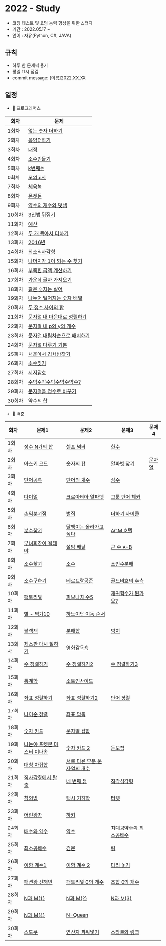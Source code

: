 # 2022 - Study
- 코딩 테스트 및 코딩 능력 향상을 위한 스터디
- 기간 : 2022.05.17 ~ 
- 언어 : 자유(Python, C#, JAVA)

## 규칙
- 하루 한 문제씩 풀기
- 평일 11시 점검
- commit message: [이름]2022.XX.XX

## 일정
- 🍞 프로그래머스

|회차|문제|
|------|---|
|1회차|[없는 숫자 더하기](https://programmers.co.kr/learn/courses/30/lessons/86051)|
|2회차|[음양더하기](https://programmers.co.kr/learn/courses/30/lessons/76501)|
|3회차|[내적](https://programmers.co.kr/learn/courses/30/lessons/70128)|
|4회차|[소수만들기](https://programmers.co.kr/learn/courses/30/lessons/12977)|
|5회차|[k번째수](https://programmers.co.kr/learn/courses/30/lessons/42748)|
|6회차|[모의고사](https://programmers.co.kr/learn/courses/30/lessons/42840)|
|7회차|[체육복](https://programmers.co.kr/learn/courses/30/lessons/42862)|
|8회차|[폰켓몬](https://programmers.co.kr/learn/courses/30/lessons/1845)|
|9회차|[약수의 개수와 덧셈](https://programmers.co.kr/learn/courses/30/lessons/77884)|
|10회차|[3진법 뒤집기](https://programmers.co.kr/learn/courses/30/lessons/68935)|
|11회차|[예산](https://programmers.co.kr/learn/courses/30/lessons/12982)|
|12회차|[두 개 뽑아서 더하기](https://programmers.co.kr/learn/courses/30/lessons/68644)|
|13회차|[2016년](https://programmers.co.kr/learn/courses/30/lessons/12901)|
|14회차|[최소직사각형](https://programmers.co.kr/learn/courses/30/lessons/86491)|
|15회차|[나머지가 1이 되는 수 찾기](https://programmers.co.kr/learn/courses/30/lessons/87389)|
|16회차|[부족한 금액 계산하기](https://programmers.co.kr/learn/courses/30/lessons/82612)|
|17회차|[가운데 글자 가져오기](https://programmers.co.kr/learn/courses/30/lessons/12903)|
|18회차|[같은 숫자는 싫어](https://programmers.co.kr/learn/courses/30/lessons/12906)|
|19회차|[나누어 떨어지는 숫자 배열](https://programmers.co.kr/learn/courses/30/lessons/12910)|
|20회차|[두 정수 사이의 합](https://programmers.co.kr/learn/courses/30/lessons/12912)|
|21회차|[문자열 내 마음대로 정렬하기](https://programmers.co.kr/learn/courses/30/lessons/12915)|
|22회차|[문자열 내 p와 y의 개수](https://programmers.co.kr/learn/courses/30/lessons/12916)|
|23회차|[문자열 내림차순으로 배치하기](https://programmers.co.kr/learn/courses/30/lessons/12917)|
|24회차|[문자열 다루기 기본](https://programmers.co.kr/learn/courses/30/lessons/12918)|
|25회차|[서울에서 김서방찾기](https://programmers.co.kr/learn/courses/30/lessons/12919)|
|26회차|[소수찾기](https://programmers.co.kr/learn/courses/30/lessons/12921)|
|27회차|[시저암호](https://programmers.co.kr/learn/courses/30/lessons/12926)|
|28회차|[수박수박수박수박수박수?](https://programmers.co.kr/learn/courses/30/lessons/12922)|
|29회차|[문자열을 정수로 바꾸기](https://programmers.co.kr/learn/courses/30/lessons/12925)|
|30회차|[약수의 합](https://programmers.co.kr/learn/courses/30/lessons/12928)|

- 🥐 백준

|회차|문제1|문제2|문제3|문제4|
|------|---|---|---|---|
|1회차|[정수 N개의 합](https://www.acmicpc.net/problem/15596)|[셀프 넘버](https://www.acmicpc.net/problem/4673)|[한수](https://www.acmicpc.net/problem/1065)|
|2회차|[아스키 코드](https://www.acmicpc.net/problem/11654)|[숫자의 합](https://www.acmicpc.net/problem/11720)|[알파벳 찾기](https://www.acmicpc.net/problem/10809)|[문자열 ](https://www.acmicpc.net/problem/2675)|
|3회차|[단어공부](https://www.acmicpc.net/problem/1157)|[단어의 개수](https://www.acmicpc.net/problem/1152)|[상수](https://www.acmicpc.net/problem/2908)|
|4회차|[다이얼](https://www.acmicpc.net/problem/56227)|[크로아티아 알파벳](https://www.acmicpc.net/problem/2941)|[그룹 단어 체커](https://www.acmicpc.net/problem/1316)|
|5회차|[손익분기점](https://www.acmicpc.net/problem/1712)|[벌집](https://www.acmicpc.net/problem/2292)|[더하기 사이클](https://www.acmicpc.net/problem/1110)|
|6회차|[분수찾기](https://www.acmicpc.net/problem/1193)|[달팽이는 올라가고 싶다](https://www.acmicpc.net/problem/2869)|[ACM 호텔](https://www.acmicpc.net/problem/10250)|
|7회차|[부녀회장이 될테야](https://www.acmicpc.net/problem/2775)|[설탕 배달](https://www.acmicpc.net/problem/2839)|[큰 수 A+B](https://www.acmicpc.net/problem/10757)|
|8회차|[소수찾기](https://www.acmicpc.net/problem/1978)|[소수](https://www.acmicpc.net/problem/2581)|[소인수분해](https://www.acmicpc.net/problem/11653)|
|9회차|[소수구하기](https://www.acmicpc.net/problem/1929)|[베르트랑공준](https://www.acmicpc.net/problem/4948)|[골드바흐의 추측](https://www.acmicpc.net/problem/9020)|
|10회차|[팩토리얼](https://www.acmicpc.net/problem/10872)|[피보나치 수5](https://www.acmicpc.net/problem/10870)|[재귀함수가 뭔가요?](https://www.acmicpc.net/problem/17478)|
|11회차|[별 - 찍기10](https://www.acmicpc.net/problem/2447)|[하노이탑 이동 순서](https://www.acmicpc.net/problem/11729)|
|12회차|[블랙잭](https://www.acmicpc.net/problem/2798)|[분해합](https://www.acmicpc.net/problem/2231)|[덩치](https://www.acmicpc.net/problem/7568)|
|13회차|[체스판 다시 칠하기](https://www.acmicpc.net/problem/1018)|[영화감독숌](https://www.acmicpc.net/problem/1436)|
|14회차|[수 정렬하기](https://www.acmicpc.net/problem/2750)|[수 정렬하기2](https://www.acmicpc.net/problem/2751)|[수 정렬하기3](https://www.acmicpc.net/problem/10989)|
|15회차|[통계학](https://www.acmicpc.net/problem/2108)|[소트인사이드](https://www.acmicpc.net/problem/1427)|
|16회차|[좌표 정렬하기](https://www.acmicpc.net/problem/11650)|[좌표 정렬하기2](https://www.acmicpc.net/problem/11651)|[단어 정렬](https://www.acmicpc.net/problem/1181)|
|17회차|[나이순 정렬](https://www.acmicpc.net/problem/10814)|[좌표 압축](https://www.acmicpc.net/problem/18870)|
|18회차|[숫자 카드](https://www.acmicpc.net/problem/10815)|[문자열 집합](https://www.acmicpc.net/problem/14425)|
|19회차|[나는야 포켓몬 마스터 이다솜](https://www.acmicpc.net/problem/1620)|[숫자 카드 2](https://www.acmicpc.net/problem/10816)|[듣보잡](https://www.acmicpc.net/problem/1764)|
|20회차|[대칭 차집합](https://www.acmicpc.net/problem/1269)|[서로 다른 부분 문자열의 개수](https://www.acmicpc.net/problem/11478)|
|21회차|[직사각형에서 탈출](https://www.acmicpc.net/problem/1085)|[네 번째 점](https://www.acmicpc.net/problem/3009)|[직각삼각형](https://www.acmicpc.net/problem/4153)|
|22회차|[참외밭](https://www.acmicpc.net/problem/2477)|[택시 기하학](https://www.acmicpc.net/problem/3053)|[터렛](https://www.acmicpc.net/problem/1002)|
|23회차|[어린왕자](https://www.acmicpc.net/problem/1004)|[하키](https://www.acmicpc.net/problem/1358)|
|24회차|[배수와 약수](https://www.acmicpc.net/problem/5086)|[약수](https://www.acmicpc.net/problem/1037)|[최대공약수와 최소공배수](https://www.acmicpc.net/problem/2609)|
|25회차|[최소공배수](https://www.acmicpc.net/problem/1934)|[검문](https://www.acmicpc.net/problem/2981)|[링](https://www.acmicpc.net/problem/3036)|
|26회차|[이항 계수1](https://www.acmicpc.net/problem/11050)|[이항 계수 2](https://www.acmicpc.net/problem/11051)|[다리 놓기](https://www.acmicpc.net/problem/1010)|
|27회차|[패션왕 신해빈](https://www.acmicpc.net/problem/9375)|[팩토리얼 0의 개수](https://www.acmicpc.net/problem/1676)|[조합 0의 개수](https://www.acmicpc.net/problem/2004)|
|28회차|[N과 M(1)](https://www.acmicpc.net/problem/15649)|[N과 M(2)](https://www.acmicpc.net/problem/15650)|[N과 M(3)](https://www.acmicpc.net/problem/15651)|
|29회차|[N과 M(4)](https://www.acmicpc.net/problem/15652)|[N-Queen](https://www.acmicpc.net/problem/9663)|
|30회차|[스도쿠](https://www.acmicpc.net/problem/2580)|[연산자 끼워넣기](https://www.acmicpc.net/problem/148888)|[스타트와 링크](https://www.acmicpc.net/problem/14889)|
